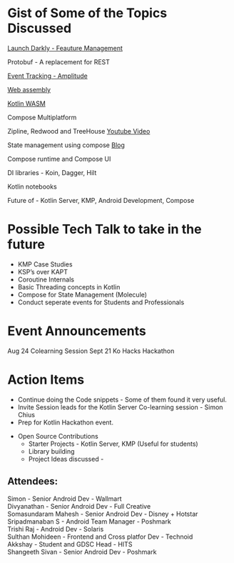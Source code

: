 
# Gist of Some of the Topics Discussed

[Launch Darkly - Feauture Management](https://launchdarkly.com/)

Protobuf - A replacement for REST

[Event Tracking - Amplitude](https://amplitude.com/)

[Web assembly](https://webassembly.org/)

[Kotlin WASM](https://kotlinlang.org/docs/wasm-overview.html)

Compose Multiplatform

Zipline, Redwood and TreeHouse [Youtube Video](https://www.youtube.com/watch?v=G4LK_euTadU)

State management using compose [Blog](https://jakewharton.com/the-state-of-managing-state-with-compose/)

Compose runtime and Compose UI

DI libraries - Koin, Dagger, Hilt

Kotlin notebooks

Future of - Kotlin Server, KMP, Android Development, Compose

# Possible Tech Talk to take in the future
* KMP Case Studies
* KSP’s over KAPT
* Coroutine Internals
* Basic Threading concepts in Kotlin
* Compose for State Management (Molecule)
* Conduct seperate events for Students and Professionals

# Event Announcements
Aug 24 Colearning Session
Sept 21 Ko Hacks Hackathon


# Action Items
* Continue doing the Code snippets - Some of them found it very useful.
* Invite Session leads for the Kotlin Server Co-learning session - Simon Chius
* Prep for Kotlin Hackathon event.
- Open Source Contributions
    - Starter Projects - Kotlin Server, KMP (Useful for students)
    - Library building
    - Project Ideas discussed - 

## Attendees:
Simon - Senior Android Dev - Wallmart<br/>
Divyanathan - Senior Android Dev - Full Creative<br/>
Somasundaram Mahesh - Senior Android Dev - Disney + Hotstar<br/>
Sripadmanaban S - Android Team Manager - Poshmark<br/>
Trishi Raj - Android Dev - Solaris<br/>
Sulthan Mohideen - Frontend and Cross platfor Dev - Technoid<br/>
Akkshay - Student and GDSC Head - HITS<br/>
Shangeeth Sivan - Senior Android Dev - Poshmark<br/>